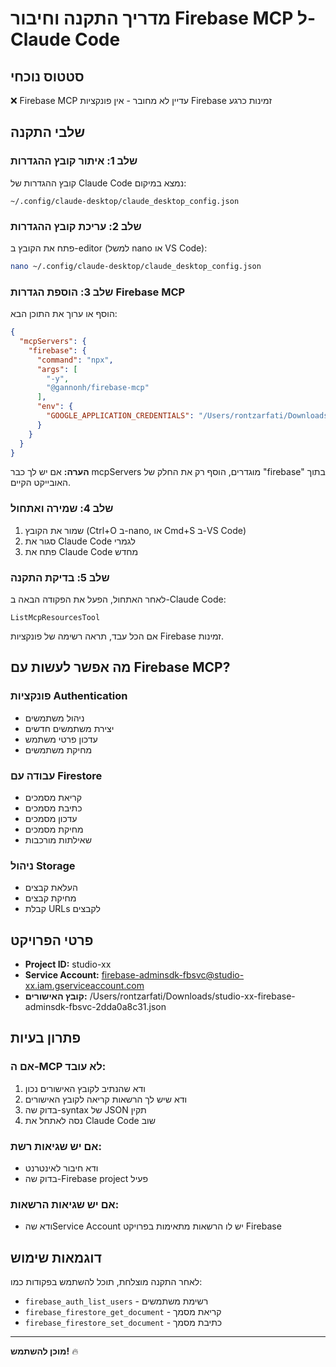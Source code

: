 # מדריך התקנה וחיבור Firebase MCP ל-Claude Code

## סטטוס נוכחי
❌ Firebase MCP עדיין לא מחובר - אין פונקציות Firebase זמינות כרגע

## שלבי התקנה

### שלב 1: איתור קובץ ההגדרות
קובץ ההגדרות של Claude Code נמצא במיקום:
```
~/.config/claude-desktop/claude_desktop_config.json
```

### שלב 2: עריכת קובץ ההגדרות
פתח את הקובץ ב-editor (למשל nano או VS Code):
```bash
nano ~/.config/claude-desktop/claude_desktop_config.json
```

### שלב 3: הוספת הגדרות Firebase MCP
הוסף או ערוך את התוכן הבא:

```json
{
  "mcpServers": {
    "firebase": {
      "command": "npx",
      "args": [
        "-y",
        "@gannonh/firebase-mcp"
      ],
      "env": {
        "GOOGLE_APPLICATION_CREDENTIALS": "/Users/rontzarfati/Downloads/studio-xx-firebase-adminsdk-fbsvc-2dda0a8c31.json"
      }
    }
  }
}
```

**הערה:** אם יש לך כבר mcpServers מוגדרים, הוסף רק את החלק של "firebase" בתוך האובייקט הקיים.

### שלב 4: שמירה ואתחול
1. שמור את הקובץ (Ctrl+O ב-nano, או Cmd+S ב-VS Code)
2. סגור את Claude Code לגמרי
3. פתח את Claude Code מחדש

### שלב 5: בדיקת התקנה
לאחר האתחול, הפעל את הפקודה הבאה ב-Claude Code:
```
ListMcpResourcesTool
```

אם הכל עבד, תראה רשימה של פונקציות Firebase זמינות.

## מה אפשר לעשות עם Firebase MCP?

### פונקציות Authentication
- ניהול משתמשים
- יצירת משתמשים חדשים
- עדכון פרטי משתמש
- מחיקת משתמשים

### עבודה עם Firestore
- קריאת מסמכים
- כתיבת מסמכים
- עדכון מסמכים
- מחיקת מסמכים
- שאילתות מורכבות

### ניהול Storage
- העלאת קבצים
- מחיקת קבצים
- קבלת URLs לקבצים

## פרטי הפרויקט
- **Project ID:** studio-xx
- **Service Account:** firebase-adminsdk-fbsvc@studio-xx.iam.gserviceaccount.com
- **קובץ האישורים:** /Users/rontzarfati/Downloads/studio-xx-firebase-adminsdk-fbsvc-2dda0a8c31.json

## פתרון בעיות

### אם ה-MCP לא עובד:
1. ודא שהנתיב לקובץ האישורים נכון
2. ודא שיש לך הרשאות קריאה לקובץ האישורים
3. בדוק שה-syntax של JSON תקין
4. נסה לאתחל את Claude Code שוב

### אם יש שגיאות רשת:
- ודא חיבור לאינטרנט
- בדוק שה-Firebase project פעיל

### אם יש שגיאות הרשאות:
- ודא שהService Account יש לו הרשאות מתאימות בפרויקט Firebase

## דוגמאות שימוש
לאחר התקנה מוצלחת, תוכל להשתמש בפקודות כמו:
- `firebase_auth_list_users` - רשימת משתמשים
- `firebase_firestore_get_document` - קריאת מסמך
- `firebase_firestore_set_document` - כתיבת מסמך

---
**מוכן להשתמש!** 🔥
